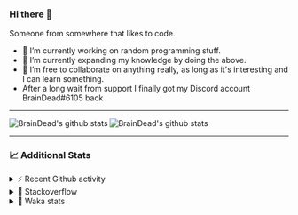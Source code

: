 ### Hi there 👋

Someone from somewhere that likes to code.

- 🔭 I’m currently working on random programming stuff.
- 🌱 I’m currently expanding my knowledge by doing the above.
- 👯 I’m free to collaborate on anything really, as long as it's interesting and I can learn something.
- After a long wait from support I finally got my Discord account BrainDead#6105 back
<hr>


<img alt="BrainDead's github stats" align="left" src="https://github-readme-stats.vercel.app/api?username=albertopoljak&count_private=true&show_icons=true&theme=radical&hide_border=true"/>
<img alt="BrainDead's github stats" align="left" src="https://github-readme-stats.vercel.app/api/top-langs/?username=albertopoljak&layout=compact&theme=radical&hide_border=true&card_width=250"/>
<br clear="left"/>

<hr>

### 📈 Additional Stats

<details>
  <summary>⚡ Recent Github activity</summary>
  <br/>

  <!--START_SECTION:activity-->
1. 🗣 Commented on [#2135](https://github.com/OCA/web/issues/2135) in [OCA/web](https://github.com/OCA/web)
2. 🗣 Commented on [#10](https://github.com/albertopoljak/orindance.party/issues/10) in [albertopoljak/orindance.party](https://github.com/albertopoljak/orindance.party)
3. ❗️ Opened issue [#81889](https://github.com/odoo/odoo/issues/81889) in [odoo/odoo](https://github.com/odoo/odoo)
4. 🗣 Commented on [#64](https://github.com/HuyaneMatsu/hata/issues/64) in [HuyaneMatsu/hata](https://github.com/HuyaneMatsu/hata)
5. 💪 Opened PR [#64](https://github.com/HuyaneMatsu/hata/pull/64) in [HuyaneMatsu/hata](https://github.com/HuyaneMatsu/hata)
  <!--END_SECTION:activity-->
</details>

<details>
  <summary>👀 Stackoverflow</summary>

  [![Omid Nikrah StackOverflow](https://github-readme-stackoverflow.vercel.app/?userID=11311072&theme=dark)](https://stackoverflow.com/users/11311072/braindead)

</details>

<details>
  <summary>🤖 Waka stats</summary>
  <br/>

  <!--START_SECTION:waka-->
![Profile Views](http://img.shields.io/badge/Profile%20Views-2-blue)

![Lines of code](https://img.shields.io/badge/From%20Hello%20World%20I%27ve%20Written-278351%20lines%20of%20code-blue)

**🐱 My Github Data** 

> 🏆 303 Contributions in the Year 2022
 > 
> 📦 149.0 kB Used in Github's Storage 
 > 
> 💼 Opted to Hire
 > 
> 📜 33 Public Repositories 
 > 
> 🔑 10 Private Repositories  
 > 
**I'm an Early 🐤** 

```text
🌞 Morning    246 commits    ██████░░░░░░░░░░░░░░░░░░░   26.8% 
🌆 Daytime    385 commits    ██████████░░░░░░░░░░░░░░░   41.94% 
🌃 Evening    193 commits    █████░░░░░░░░░░░░░░░░░░░░   21.02% 
🌙 Night      94 commits     ██░░░░░░░░░░░░░░░░░░░░░░░   10.24%

```
📅 **I'm Most Productive on Tuesday** 

```text
Monday       159 commits    ████░░░░░░░░░░░░░░░░░░░░░   17.32% 
Tuesday      182 commits    █████░░░░░░░░░░░░░░░░░░░░   19.83% 
Wednesday    171 commits    ████░░░░░░░░░░░░░░░░░░░░░   18.63% 
Thursday     156 commits    ████░░░░░░░░░░░░░░░░░░░░░   16.99% 
Friday       113 commits    ███░░░░░░░░░░░░░░░░░░░░░░   12.31% 
Saturday     61 commits     █░░░░░░░░░░░░░░░░░░░░░░░░   6.64% 
Sunday       76 commits     ██░░░░░░░░░░░░░░░░░░░░░░░   8.28%

```


📊 **This Week I Spent My Time On** 

```text
💬 Programming Languages: 
Python                   16 hrs 16 mins      █████████████████░░░░░░░░   70.82% 
XML                      5 hrs 44 mins       ██████░░░░░░░░░░░░░░░░░░░   24.99% 
JavaScript               34 mins             ░░░░░░░░░░░░░░░░░░░░░░░░░   2.51% 
textmate                 10 mins             ░░░░░░░░░░░░░░░░░░░░░░░░░   0.8% 
SCSS                     8 mins              ░░░░░░░░░░░░░░░░░░░░░░░░░   0.61%

🐱‍💻 Projects: 
odoo_15                  21 hrs 15 mins      ███████████████████████░░   92.46% 
odoo_14                  1 hr 35 mins        █░░░░░░░░░░░░░░░░░░░░░░░░   6.91% 
varteks15                8 mins              ░░░░░░░░░░░░░░░░░░░░░░░░░   0.64% 
culjak                   0 secs              ░░░░░░░░░░░░░░░░░░░░░░░░░   0.0%

💻 Operating System: 
Linux                    22 hrs 59 mins      █████████████████████████   100.0%

```

**I Mostly Code in Python** 

```text
Python                   34 repos            ████████████████████░░░░░   80.95% 
Java                     4 repos             ██░░░░░░░░░░░░░░░░░░░░░░░   9.52% 
TypeScript               1 repo              ░░░░░░░░░░░░░░░░░░░░░░░░░   2.38% 
JavaScript               1 repo              ░░░░░░░░░░░░░░░░░░░░░░░░░   2.38% 
HTML                     1 repo              ░░░░░░░░░░░░░░░░░░░░░░░░░   2.38%

```



 Last Updated on 26/03/2022
<!--END_SECTION:waka-->
</details>
